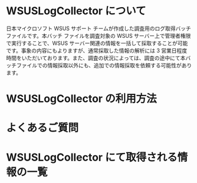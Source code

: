 # WSUSLogCollector について
日本マイクロソフト WSUS サポート チームが作成した調査用のログ取得バッチファイルです。本バッチ ファイルを調査対象の WSUS サーバー上で管理者権限で実行することで、WSUS サーバー関連の情報を一括して採取することが可能です。事象の内容にもよりますが、通常採取した情報の解析には 3 営業日程度時間をいただいております。また、調査の状況によっては、調査の途中にて本バッチファイルでの情報採取以外にも、追加での情報採取を依頼する可能性があります。

# WSUSLogCollector の利用方法
 
# よくあるご質問

# WSUSLogCollector にて取得される情報の一覧

